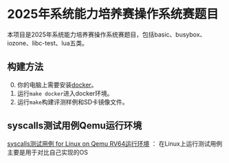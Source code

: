 # 2025年系统能力培养赛操作系统赛题目

本项目是2025年系统能力培养赛操作系统赛题目，包括basic、busybox、iozone、libc-test、lua五类。

## 构建方法

0. 你的电脑上需要安装[docker](https://docs.docker.com/engine/install/)。
1. 运行`make docker`进入docker环境。
2. 运行`make`构建评测样例和SD卡镜像文件。

## syscalls测试用例Qemu运行环境
[syscalls测试用例 for Linux on Qemu RV64运行环境](riscv-linux-rootfs) ： 在Linux上运行测试用例主要是用于对比自己实现的OS


